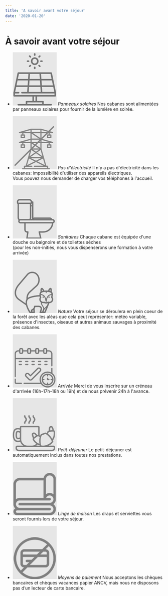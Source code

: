 ```yaml
---
title: 'A savoir avant votre séjour'
date: '2020-01-20'
---
```


# À savoir avant votre séjour

- ![Panneaux solaire](../../images/infos-pratiques/info_solar.png)
  _Panneaux solaires_
  Nos cabanes sont alimentées par panneaux solaires pour fournir de la lumière en soirée.

- ![Panneaux solaire](../../images/infos-pratiques/pylon.png)
  _Pas d'électricité_
  Il n'y a pas d'électricité dans les cabanes: impossibilité d'utiliser des appareils électriques.  
  Vous pouvez nous demander de charger vos téléphones à l'accueil.

- ![Sanitaires](../../images/infos-pratiques/loo.png)
  _Sanitaires_
  Chaque cabane est équipée d'une douche ou baignoire et de toilettes sèches  
  (pour les non-initiés, nous vous dispenserons une formation à votre arrivée)

- ![Nature](../../images/infos-pratiques/squirrel.png)
  _Nature_
  Votre séjour se déroulera en plein coeur de la forêt avec les aléas que cela peut représenter: météo variable, présence d'insectes, oiseaux et autres animaux sauvages à proximité des cabanes.

- ![Panneaux solaire](../../images/infos-pratiques/agenda.png)
  _Arrivée_
  Merci de vous inscrire sur un créneau d'arrivée (16h-17h-18h ou 19h) et de nous prévenir 24h à l'avance.

- ![Petit-déjeuner](../../images/infos-pratiques/breakfast.png)
  _Petit-déjeuner_
  Le petit-déjeuner est automatiquement inclus dans toutes nos prestations.

- ![Linge de maison](../../images/infos-pratiques/sheets.png)
  _Linge de maison_
  Les draps et serviettes vous seront fournis lors de votre séjour.

- ![Moyens de paiement](../../images/infos-pratiques/no_credit_card.png)
  _Moyens de paiement_
  Nous acceptons les chèques bancaires et chèques vacances papier ANCV, mais nous ne disposons pas d’un lecteur de carte bancaire.
